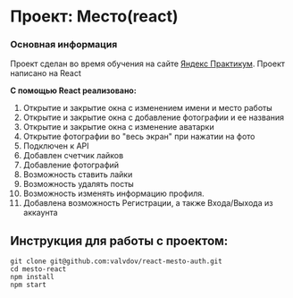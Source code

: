 # Проект: Место(react)

### Основная информация
Проект сделан во время обучения на сайте [Яндекс Практикум](https://practicum.yandex.ru/).
Проект написано на React

**С помощью React реализовано:**
1. Открытие и закрытие окна с изменением имени и место работы
2. Открытие и закрытие окна с добавление фотографии и ее названия
3. Открытие и закрытие окна с изменение аватарки
4. Открытие фотографии во "весь экран" при нажатии на фото
5. Подключен к API
6. Добавлен счетчик лайков
7. Добавление фотографий
8. Возможность ставить лайки
9. Возможность удалять посты
10. Возможность изменять информацию профиля.
11. Добавлена возможность Регистрации, а также Входа/Выхода из аккаунта

## Инструкция для работы с проектом:
```
git clone git@github.com:valvdov/react-mesto-auth.git
cd mesto-react
npm install
npm start
```
